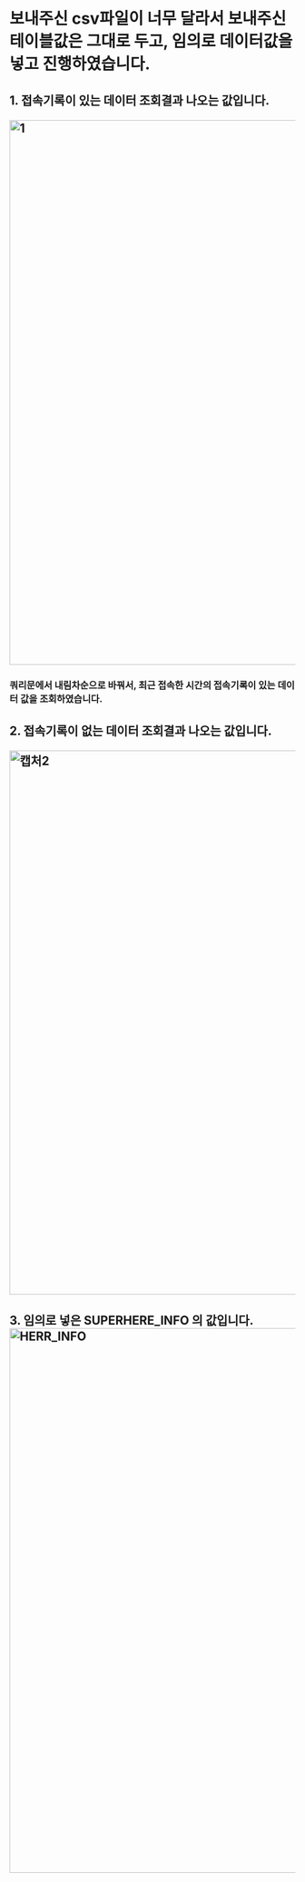 <h1> 보내주신 csv파일이 너무 달라서 보내주신 테이블값은 그대로 두고, 임의로 데이터값을 넣고 진행하였습니다.

<h2>1. 접속기록이 있는 데이터 조회결과 나오는 값입니다. 
<p></p>
<img width="960" alt="1" src="https://user-images.githubusercontent.com/100771092/219953696-b944e442-4561-48ac-9388-8f1aa2483da3.PNG">
<h3>쿼리문에서 내림차순으로 바꿔서, 최근 접속한 시간의 접속기록이 있는 데이터 값을 조회하였습니다.
<p></p>
<h2>2. 접속기록이 없는 데이터 조회결과 나오는 값입니다.
<p></p>
<img width="959" alt="캡처2" src="https://user-images.githubusercontent.com/100771092/219953924-a3ff8483-826c-4514-b3e1-48e76042c958.PNG">
<p></p>
<h2>3. 임의로 넣은 SUPERHERE_INFO 의 값입니다.
<img width="960" alt="HERR_INFO" src="https://user-images.githubusercontent.com/100771092/219953974-80062c3b-9df2-4cbc-87cf-b4efa87c219c.png">

